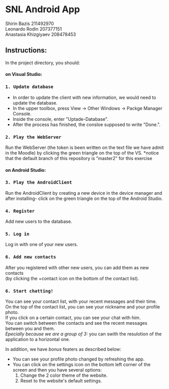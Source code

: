 # SNL Android App
Shirin Bazis 211492970\
Leonardo Rodin 207377151\
Anastasia Khizgiyaev 208478453

## Instructions:

In the project directory, you should:

#### on Visual Studio:

### `1. Update database`

- In order to update the client with new information, we would need to update the database.
- In the upper toolbox, press View -> Other Windows -> Packge Manager Console.
- Inside the console, enter "Uptade-Database". 
- After the process has finished, the consloe supposed to write "Done.". 

### `2. Play the WebServer`

Run the WebServer (the token is been written on the text file we have admit in the Moodle) by clicking the green triangle on the top of the VS.
 *notice that the default branch of this repository is "master2" for this exercise

#### on Android Studio: 

### `3. Play the AndroidClient`

Run the AndroidClient by creating a new device in the device manager and after installing- click on the green triangle on the top of the Android Studio.

### `4. Register`

Add new users to the database.

### `5. Log in`

Log in with one of your new users.

### `6. Add new contacts`

After you registered with other new users, you can add them as new contacts\
(by clicking the +contact icon on the bottom of the contact list).

### `6. Start chatting!`

You can see your contact list, with your recent messages and their time.\
On the top of the contact list, you can see your nickname and your profile photo.\
If you click on a certain contact, you can see your chat with him.\
You can switch between the contacts and see the recent messages between you and them.\
*Epecially because we are a group of 3:* you can swith the resulotion of the application to a horizontal one.

In addition, we have *bonus* featers as described below:
- You can see your profile photo changed by refreshing the app.
- You can click on the settings icon on the bottom left corner of the screen and then you have several options:
   1. Change the 2 color theme of the website.
   2. Reset to the website's default settings.



